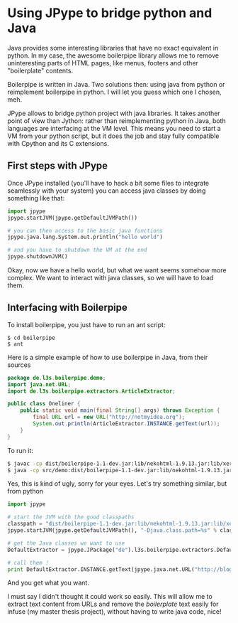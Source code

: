 # Using JPype to bridge python and Java

Java provides some interesting libraries that have no exact equivalent
in python. In my case, the awesome boilerpipe library allows me to
remove uninteresting parts of HTML pages, like menus, footers and other
"boilerplate" contents.

Boilerpipe is written in Java. Two solutions then: using java from
python or reimplement boilerpipe in python. I will let you guess which
one I chosen, meh.

JPype allows to bridge python project with java libraries. It takes
another point of view than Jython: rather than reimplementing python in
Java, both languages are interfacing at the VM level. This means you
need to start a VM from your python script, but it does the job and stay
fully compatible with Cpython and its C extensions.

## First steps with JPype

Once JPype installed (you'll have to hack a bit some files to integrate
seamlessly with your system) you can access java classes by doing
something like that:

```python
import jpype
jpype.startJVM(jpype.getDefaultJVMPath())

# you can then access to the basic java functions
jpype.java.lang.System.out.println("hello world")

# and you have to shutdown the VM at the end
jpype.shutdownJVM()
```

Okay, now we have a hello world, but what we want seems somehow more
complex. We want to interact with java classes, so we will have to load
them.

## Interfacing with Boilerpipe

To install boilerpipe, you just have to run an ant script:

    $ cd boilerpipe
    $ ant

Here is a simple example of how to use boilerpipe in Java, from their
sources

```java
package de.l3s.boilerpipe.demo;
import java.net.URL;
import de.l3s.boilerpipe.extractors.ArticleExtractor;

public class Oneliner {
    public static void main(final String[] args) throws Exception {
        final URL url = new URL("http://notmyidea.org");
        System.out.println(ArticleExtractor.INSTANCE.getText(url));
    }
}
```

To run it:

```bash
$ javac -cp dist/boilerpipe-1.1-dev.jar:lib/nekohtml-1.9.13.jar:lib/xerces-2.9.1.jar src/demo/de/l3s/boilerpipe/demo/Oneliner.java
$ java -cp src/demo:dist/boilerpipe-1.1-dev.jar:lib/nekohtml-1.9.13.jar:lib/xerces-2.9.1.jar de.l3s.boilerpipe.demo.Oneliner
```

Yes, this is kind of ugly, sorry for your eyes. Let's try something
similar, but from python

```python
import jpype

# start the JVM with the good classpaths
classpath = "dist/boilerpipe-1.1-dev.jar:lib/nekohtml-1.9.13.jar:lib/xerces-2.9.1.jar"
jpype.startJVM(jpype.getDefaultJVMPath(), "-Djava.class.path=%s" % classpath)

# get the Java classes we want to use
DefaultExtractor = jpype.JPackage("de").l3s.boilerpipe.extractors.DefaultExtractor

# call them !
print DefaultExtractor.INSTANCE.getText(jpype.java.net.URL("http://blog.notmyidea.org"))
```

And you get what you want.

I must say I didn't thought it could work so easily. This will allow me
to extract text content from URLs and remove the *boilerplate* text
easily for infuse (my master thesis project), without having to write
java code, nice\!
